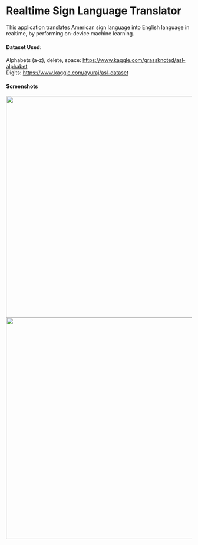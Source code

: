 # Realtime Sign Language Translator
This application translates American sign language into English language in realtime, by performing on-device machine learning.<br />

#### Dataset Used: <br />
Alphabets (a-z), delete, space: https://www.kaggle.com/grassknoted/asl-alphabet <br />
Digits: https://www.kaggle.com/ayuraj/asl-dataset <br />


#### Screenshots
<p align="center">
 <img src="https://user-images.githubusercontent.com/70198503/120271940-d86a6b00-c2c9-11eb-8941-cfa1af81bd29.jpeg?raw=true" height=600 widht=300 align="left">
 <img src="https://user-images.githubusercontent.com/70198503/120271652-59753280-c2c9-11eb-9f1a-c6acb019c5f0.jpg?raw=true" height=600 widht=300 align="left">
</p>


